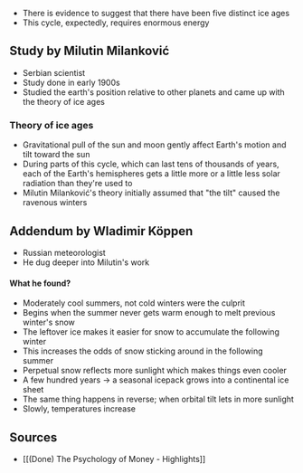 - There is evidence to suggest that there have been five distinct ice ages
- This cycle, expectedly, requires enormous energy

## Study by Milutin Milanković
- Serbian scientist
- Study done in early 1900s
- Studied the earth's position relative to other planets and came up with the theory of ice ages

### Theory of ice ages
- Gravitational pull of the sun and moon gently affect Earth's motion and tilt toward the sun
- During parts of this cycle, which can last tens of thousands of years, each of the Earth's hemispheres gets a little more or a little less solar radiation than they're used to
- Milutin Milanković's theory initially assumed that "the tilt" caused the ravenous winters

## Addendum by Wladimir Köppen
- Russian meteorologist
- He dug deeper into Milutin's work

#### What he found?
- Moderately cool summers, not cold winters were the culprit
- Begins when the summer never gets warm enough to melt previous winter's snow
- The leftover ice makes it easier for snow to accumulate the following winter
- This increases the odds of snow sticking around in the following summer
- Perpetual snow reflects more sunlight which makes things even cooler
- A few hundred years -> a seasonal icepack grows into a continental ice sheet
- The same thing happens in reverse; when orbital tilt lets in more sunlight
- Slowly, temperatures increase

## Sources
- [[(Done) The Psychology of Money - Highlights]]